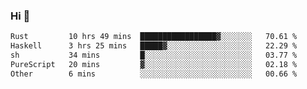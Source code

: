 ### Hi 👋

<!--START_SECTION:waka-->

```txt
Rust         10 hrs 49 mins  █████████████████▓░░░░░░░   70.61 %
Haskell      3 hrs 25 mins   █████▓░░░░░░░░░░░░░░░░░░░   22.29 %
sh           34 mins         █░░░░░░░░░░░░░░░░░░░░░░░░   03.77 %
PureScript   20 mins         ▓░░░░░░░░░░░░░░░░░░░░░░░░   02.18 %
Other        6 mins          ░░░░░░░░░░░░░░░░░░░░░░░░░   00.66 %
```

<!--END_SECTION:waka-->
